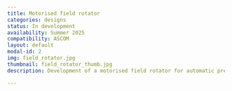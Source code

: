 ```yaml
---
title: Motorised field rotator
categories: designs
status: In development
availability: Summer 2025
compatibility: ASCOM
layout: default
modal-id: 2
img: field_rotator.jpg
thumbnail: field_rotator_thumb.jpg
description: Development of a motorised field rotator for automatic precision framing. 

---
```

